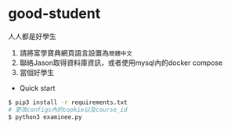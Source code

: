 # good-student
人人都是好學生
1. 請將富學寶典網頁語言設置為`簡體中文`
2. 聯絡Jason取得資料庫資訊，或者使用mysql內的docker compose
3. 當個好學生
- Quick start
```bash
$ pip3 install -r requirements.txt
# 更改configs內的cookie以及course_id
$ python3 examinee.py
```
